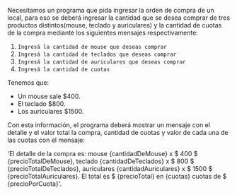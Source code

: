 Necesitamos un programa que pida ingresar la orden de compra de un local, para eso se deberá ingresar la cantidad que se desea comprar de tres productos distintos(mouse, teclado y auriculares) y la cantidad de cuotas de la compra mediante los siguientes mensajes respectivamente:

1.  `Ingresá la cantidad de mouse que deseas comprar`
2.  `Ingresá la cantidad de teclados que deseas comprar`
3.  `Ingresá la cantidad de auriculares que deseas comprar`
4.  `Ingresá la cantidad de cuotas` 
  
  
Tenemos que:

* Un mouse sale $400.
* El teclado $800.
* Los auriculares $1500.
 
Con esta información, el programa deberá mostrar un mensaje con el detalle y el valor total la compra, cantidad de cuotas y valor de cada una de las cuotas con el mensaje: 

'El detalle de la compra es: mouse {cantidadDeMouse} x $ 400 $ {precioTotalDeMouse}, teclado {cantidadDeTeclados} x $ 800 $ {precioTotalDeTeclados}, auriculares {cantidadAuriculares} x $ 1500 $ {precioTotalAuriculares}. El total es $ {precioTotal} en {cuotas} cuotas de $ {precioPorCuota}'.

<style>
  .mu-browser {
    display: none;
  }
</style>